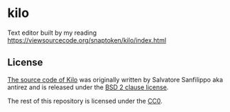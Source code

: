 # kilo

Text editor built by my reading https://viewsourcecode.org/snaptoken/kilo/index.html

## License

[The source code of Kilo](./kilo.c) was originally written by Salvatore Sanfilippo aka antirez and is released under the [BSD 2 clause license](./kilo.c.LICENSE).

The rest of this repository is licensed under the [CC0](./LICENSE).
